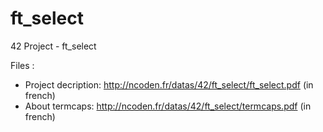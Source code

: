 # ft_select
42 Project - ft_select

Files :
 - Project decription: http://ncoden.fr/datas/42/ft_select/ft_select.pdf (in french)
 - About termcaps: http://ncoden.fr/datas/42/ft_select/termcaps.pdf (in french)
